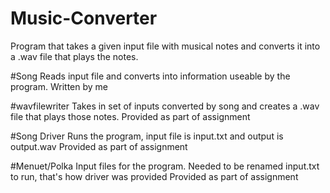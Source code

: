 # Music-Converter
Program that takes a given input file with musical notes and converts it into a .wav file that plays the notes. 

#Song
Reads input file and converts into information useable by the program.
Written by me

#wavfilewriter
Takes in set of inputs converted by song and creates a .wav file that plays those notes.
Provided as part of assignment

#Song Driver
Runs the program, input file is input.txt and output is output.wav
Provided as part of assignment

#Menuet/Polka
Input files for the program.
Needed to be renamed input.txt to run, that's how driver was provided
Provided as part of assignment
